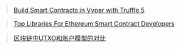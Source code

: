 > [Build Smart Contracts in Vyper with Truffle 5](https://medium.com/quiknode/build-smart-contracts-in-vyper-with-truffle-5-82aa0a60b3e7)

> [Top Libraries For Ethereum Smart Contract Developers](https://medium.com/quiknode/top-libraries-for-ethereum-smart-contract-developer-60168aba6f6)

> [区块链中UTXO和账户模型的对比](http://mp.weixin.qq.com/s?__biz=MzA5NDAxNzIzNg==&mid=2450006901&idx=1&sn=347114e5d1cdca38cadc174ed0152711&chksm=87a980ceb0de09d842a653d6c092316a47fcd2cbb6275191c278952e89f6ab7e0fc9b6fd736d&mpshare=1&scene=1&srcid=0307KCBYYeoLwLpwgD6L9NMc#rd)